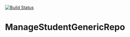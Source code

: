 [![Build Status](https://agnihotrik10.visualstudio.com/DevOps%20practice/_apis/build/status/agnihotriketan.ManageStudentGenericRepo?branchName=master)](https://agnihotrik10.visualstudio.com/DevOps%20practice/_build/latest?definitionId=14&branchName=master)

# ManageStudentGenericRepo
